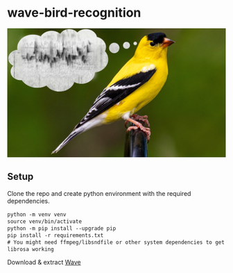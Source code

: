 # wave-bird-recognition
![](static/icon.png)

## Setup
Clone the repo and create python environment with the required dependencies.
```
python -m venv venv
source venv/bin/activate
python -m pip install --upgrade pip
pip install -r requirements.txt
# You might need ffmpeg/libsndfile or other system dependencies to get librosa working
```
Download & extract [Wave](https://github.com/h2oai/wave/releases/tag/v0.16.0)

